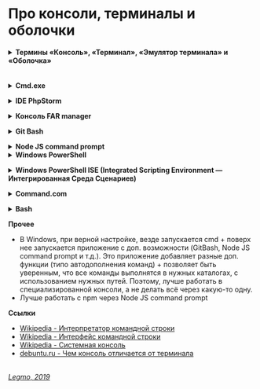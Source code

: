 # Про консоли, терминалы и оболочки #
 
<details><summary><b>Термины «Консоль», «Терминал», «Эмулятор терминала» и «Оболочка»</b></summary><p>

<b>Консоль</b>
- Командный интерпретатор, интерпретатор командной строки
- Программа, часть операционной системы. Обеспечивает базовые возможности управления компьютером посредством интерактивного ввода команд через интерфейс командной строки или последовательного исполнения пакетных командных файлов.
- Как правило, его функции сводятся к
  - возможности запускать другие программы
  - может содержать базовые команды ввода-вывода
  - может содержать свой простой скриптовый язык программирования.
- значение слова - доска с кнопками, пульт управления (“organ console”, то есть “пульт органа”, на ЭВМ - operator’s console)
- совокупность устройств, которые позволяет вам взаимодействовать с устройством.
- исторически: терминал, который подключен напрямую к компьютеру. Большинство терминалов были соединены неявно, но хотя бы один был подключен напрямую к компьютеру. Консоль было разрешено использовать строго определенному кругу лиц, так как она позволяла настраивать компьютер.
- консоль, это работа непосредственно с самим устройство, терминал - некая удаленная работа.
- В компьютере клавиатура и монитор, подключенные непосредственно к компьютеру, называются Консоль. Терминал подключен через последовательный пор (это не часть самого компьютера), а консоль - это устройство, которое есть у самого компьютера, его часть. У компьютера есть только одна консоль. Когда компьютер запускается, вся информация будет отображаться на консоли, но не на терминале. Другими словами, консоль является базовым устройством компьютера, а терминал - дополнительным устройством.
- В операционной системе компьютера информация, не связанная с терминалом, такая как сообщения ядра и сообщения фоновой службы, может отображаться на консоли, но не на терминале. Терминал, который может напрямую отображать системные сообщения, называется консолью, а остальные называются терминалами. В системе Linux эта концепция была размыта.Но в других UNIX-подобных системах существует четкая разница между виртуальным терминалом и консолью. Например, система freeBSD. В freebsd только первый «терминал» является настоящей консолью. (То есть виртуальный терминал получается нажатием alt + f1), независимо от того, на каком виртуальном терминале вы выполняете вышеуказанную команду (даже если она выполняется на псевдотерминале, подключенном через сеть). Внутренняя информация о системе, например, какой пользователь вошел в систему на каком терминале, система имеет любое серьезное предупреждение об ошибке и другую информацию, отображается на этой реальной консоли. Здесь концепция терминала и консоли четко различается.

<b>Терминал</b> 
  - сейчас: графическое окно (обычно) для запуска реальной оболочки (shell). Инструмент для просмотра оболочки, как разные браузеры (Firefox, Chrome) = инструменты для просмотра Internet. Надстройка над консолью
  - исторически: комбинация дисплея и клавиатуры, то есть физическое устройство. Раньше это была комбинация принтера и клавиатуры. Обычно несколько терминалов подключались к одному и тому же компьютеру. Таким образом возможно было работать нескольким пользователям за одним и тем же компьютером, причем каждому выделялась своя сессия, независимая от других. Терминал был назван так потому, что он находился на конце терминального кабеля (terminal end).

<b>Эмулятор</b>
  - gnome-terminal, xterm, etc... 
  - программа, предоставляющая функционал терминала.

<b>Оболочка (Shell)</b> 
  - это программа, которую вы используете для взаимодействия с компьютером. Интерпретатор командной строки.  Главное предназначение — запускать другие программы. Это может быть интерфейс командной строки или графический интерфейс. Bash - это оболочка. 
  - это программа, которая принимает ваши команды (ls , cd и т.д.) И обрабатывает их, выполняя встроенные функции (например, cd) или вызывая внешние программы (например, ls или gcc).
  - Terminal Emulator — GUI приложение, то есть окно в X Window System. Shell — это command line interpreter, то есть просто исполнитель команд, он не имеет графической оболочки. Если говорить совсем правильно, вы не запускаете Bash, вы запускаете Terminal Emulator, который запускает внутри себя Bash. Terminal Emulator и Bash — абсолютно 2 различные программы. Первая отвечает исключительно за ввод/вывод, вторая — за обработку команд.

<b>Про Linux</b>
  - в Linux сложилось так, что текстовой консолью (просто консолью) называют вот те 6 (обычно, но может быть до 63-х) текстовые сессии (экраны), которые вы можете переключать Ctrl+Alt+F2, Ctrl+Alt+F3 и т.д.
  - в одной (но может быть и несколько) из таких консолей (обычно Ctrl+Alt+F1 или Ctrl+Alt+F7) запущена сессия графического сервера X Window ... то что вы видите как GUI...
  - а в этой графической сессии, среди других GUI программ может быть запущены разные программы эмулятров терминала (gnome-terminal и мн. др.)
  - вот эти окна или вкладки эмулятров терминала можете называть терминал ... если не блюсти в тщательности терминологическую девственность ;-) ... потому что нет других терминалов в современном Linux
  - наконец, в серверном Linux может вообще не быть графики (X Window), а значит и терминалов, но там всегда и обязательно может быть до 63 текстовых консолей...

<b>Как связаны</b>
  - Консоль = программа, часть ОС. Интерпретирует введенные команды и выдает результат.
  - К консоли может быть подключен терминал (или эмулятор терминала).
  - В окне консоли или терминала запускается программа-оболочка. Эта программа принимает мои команды и выводит некий результат. 
  - 
    <br></p></details>
<br>
<br>

<details><summary><b>Cmd.exe</b></summary><p>

  - интерпретатор командной строки Windows
  - поставляется в комплекте с Windows
  - аналог COMMAND.COM, который используется в семействах MS-DOS и Windows 9x.
  - как запустить 
    - вызвать окно Run и набрать команду cmd. 
    - в меню Start кликнуть пиктограмму "Командная строка"
    - найти и запустить файл cmd в папке Windows/System32 

**Ссылки**
  - [Wikipedia - Cmd.exe](https://ru.wikipedia.org/wiki/Cmd.exe)
  - [zametkinapolyah.ru - CMD.exe. Как пользоваться интерпретатором командной строки Windows.](https://zametkinapolyah.ru/zametki-o-poleznyx-programmax/cmd-exe-komandnaya-stroka-windows.html)

<br></p></details>

<details><summary><b>IDE PhpStorm</b></summary><p>

  - Плагин в IDE PhpStorm. Позволяет прямо в IDE запускать команды для терминала
  - По-умолчанию терминалом для PhpStorm является стандартный терминал windows cmd.exe.
  - Можно изменить настройки на использование другого терминала File/Settings/Tools/Terminal
  - У меня стоит настройка "C:\Program Files\Git\bin\sh.exe" --login -i" + какая папка открывается при запуске (D:\Work\_Localsites\legmo_notes)

  **Ссылки**
  - [ru.stackoverflow.com - Настроить консоль phpStorm, чтобы были доступны unix-команды (как в Git bash)](https://ru.stackoverflow.com/questions/432445/%D0%9D%D0%B0%D1%81%D1%82%D1%80%D0%BE%D0%B8%D1%82%D1%8C-%D0%BA%D0%BE%D0%BD%D1%81%D0%BE%D0%BB%D1%8C-phpstorm-%D1%87%D1%82%D0%BE%D0%B1%D1%8B-%D0%B1%D1%8B%D0%BB%D0%B8-%D0%B4%D0%BE%D1%81%D1%82%D1%83%D0%BF%D0%BD%D1%8B-unix-%D0%BA%D0%BE%D0%BC%D0%B0%D0%BD%D0%B4%D1%8B-%D0%BA%D0%B0%D0%BA-%D0%B2-git-bash)
  - [JetBarins - Terminal PhpStorm](https://www.jetbrains.com/help/phpstorm/terminal-emulator.html)

<br></p></details>

<details><summary><b>Консоль FAR manager</b></summary><p>

  - FAR = консольный файловый менеджер для Windows
  - консоль = cmd в Windows. Также, сюда вписываются консольные команды при подключении к серверам по SSH (SFTP), FTP, WebDav
  - Есть много плагинов и всяких настроек.

<br></p></details>

<details><summary><b>Git Bash</b></summary><p>

  - Приложение для сред Microsoft Windows, эмулирующее работу командной строки Git
  - Пакет, который устанавливает в операционную систему Windows оболочку Bash (которая используется в Linux), некоторые распространенные утилиты Bash и систему Git.
  - Обычно ставится автоматически вместе с установкой Git для Windows

  **Ссылки**
  - [Bitbucket - Git Bash](https://www.atlassian.com/ru/git/tutorials/git-bash)
  - [Git. Краткое руководство по терминалу](https://github.com/netology-code/guides/blob/master/git-terminal/git-terminal.md)

<br></p></details>

<details><summary><b>Node JS command prompt</b></summary><p>
<br></p></details>

<details><summary><b>Windows PowerShell</b></summary><p>

  - расширяемое средство автоматизации от Microsoft, состоит из
    - оболочки с интерфейсом командной строки
    - сопутствующего языка сценариев.
  - построен на базе .NET
  - Дополнительно предоставляет доступ к COM, WMI и ADSI, позволяет выполнять обычные команды командной строки
  - Скрипты Windows PowerShell хранятся в виде обычных текстовых файлов с расширением .ps1. Запустить их двойным кликом нельзя: нужно правой кнопкой мыши вызвать контекстное меню и выбрать пункт «Запустить в PowerShell»

**Ссылки**
  - [Habr - Что такое Windows PowerShell и с чем его едят? Часть 1: основные возможности](https://habr.com/ru/company/ruvds/blog/487876/)
  - [Windows PowerShell ISE и Windows PowerShell: в чем разница?](https://okzu.ru/windows-powershell-ise-i-windows-powershell-v-chem-raznicza/)

<br></p></details>

<details><summary><b>Windows PowerShell ISE (Integrated Scripting Environment — Интегрированная Среда Сценариев)</b></summary><p>
  
  - является полноценной средой разработки с поддерживающим вкладки и подсветку синтаксиса редактором кода, конструктором команд, встроенным отладчиком и другими программистскими радостями. Если в редакторе среды разработки после имени команды написать знак дефис, вы получите в выпадающем списке все доступные параметры с указанием типа.

**Ссылки**
  - [Windows PowerShell ISE и Windows PowerShell: в чем разница?](https://okzu.ru/windows-powershell-ise-i-windows-powershell-v-chem-raznicza/)

<br></p></details>

<details><summary><b>Command.com</b></summary><p>

  - интерпретатор командной строки в операционных системах DOS, OS/2, семейства Windows 9x и ряда других.
  - 2 режима работы
    - интерактивный, когда пользователь вводит с клавиатуры команды, которые немедленно выполняются.
    - пакетный, когда COMMAND.COM выполняет последовательность команд, заранее сохранённую в пакетном файле с расширением .BAT.

<br></p></details>

<details><summary><b>Bash</b></summary><p>

  - Одна из наиболее популярных современных разновидностей командной оболочки UNIX. Особенно популярна в среде Linux, где она часто используется в качестве предустановленной командной оболочки.
  - командный процессор, работающий, как правило, в интерактивном режиме в текстовом окне. Bash также может читать команды из файла, который называется скриптом (или сценарием)

  **Ссылки**
  - [Wikipedia - Bash](https://ru.wikipedia.org/wiki/Bash)

<br></p></details>


**Прочее**
  - В Windows, при верной настройке, везде запускается cmd + поверх нее запускается приложение с доп. возможности (GitBash, Node JS command prompt и т.д.). Это приложение добавляет разные доп. функции (типо автодополнения команд) + позволяет быть уверенным, что все команды выполнятся в нужных каталогах, с использованием нужных путей. Поэтому, лучше работать в специализированной консоли, а не делать всё через какую-то одну.
  - Лучше работать с npm через Node JS command prompt


**Ссылки**
- [Wikipedia - Интерпретатор командной строки](https://ru.wikipedia.org/wiki/%D0%98%D0%BD%D1%82%D0%B5%D1%80%D0%BF%D1%80%D0%B5%D1%82%D0%B0%D1%82%D0%BE%D1%80_%D0%BA%D0%BE%D0%BC%D0%B0%D0%BD%D0%B4%D0%BD%D0%BE%D0%B9_%D1%81%D1%82%D1%80%D0%BE%D0%BA%D0%B8)
- [Wikipedia - Интерфейс командной строки](https://ru.wikipedia.org/wiki/%D0%98%D0%BD%D1%82%D0%B5%D1%80%D1%84%D0%B5%D0%B9%D1%81_%D0%BA%D0%BE%D0%BC%D0%B0%D0%BD%D0%B4%D0%BD%D0%BE%D0%B9_%D1%81%D1%82%D1%80%D0%BE%D0%BA%D0%B8)
- [Wikipedia - Системная консоль](https://ru.wikipedia.org/wiki/%D0%A1%D0%B8%D1%81%D1%82%D0%B5%D0%BC%D0%BD%D0%B0%D1%8F_%D0%BA%D0%BE%D0%BD%D1%81%D0%BE%D0%BB%D1%8C)
- [ debuntu.ru - Чем консоль отличается от терминала](https://debuntu.ru/a/chem-konsol-otlichaetsya-ot-terminala/)
  <br> 
  <br> 

*[Legmo, 2019](https://github.com/Legmo/notes/)*